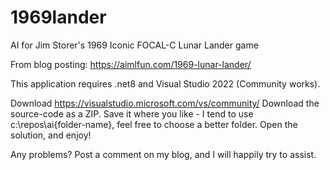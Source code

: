 # 1969lander
AI for Jim Storer's 1969 Iconic FOCAL-C Lunar Lander game

From blog posting: https://aimlfun.com/1969-lunar-lander/

This application requires .net8 and Visual Studio 2022 (Community works).

Download https://visualstudio.microsoft.com/vs/community/
Download the source-code as a ZIP.
Save it where you like - I tend to use c:\repos\ai{folder-name}, feel free to choose a better folder.
Open the solution, and enjoy!

Any problems? Post a comment on my blog, and I will happily try to assist.
